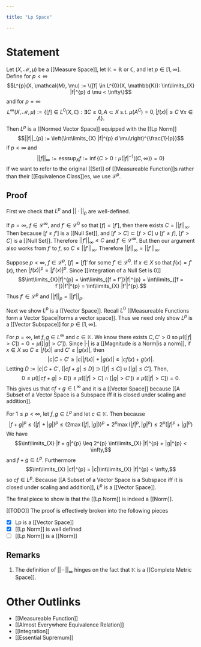 ```yaml
---

title: "Lp Space"

---
```

# Statement
Let $(X, \mathcal{M}, \mu)$ be a [[Measure Space]], let $\mathbb{K} = \mathbb{R}$ or $\mathbb{C}$, and let $p \in [1, \infty]$. Define for $p < \infty$
$$L^{p}(X, \mathcal{M}, \mu) := \{[f] \in L^{0}(X, \mathbb{K}): \int\limits_{X} |f|^{p} d \mu < \infty\}$$
and for $p = \infty$
$$L^{\infty}(X, \mathcal{M}, \mu):= \{[f] \in L^{0}(X, \mathbb{C}) : \exists C \geq 0, A \subset X \text{ s.t. }\mu(A^{C}) = 0,|f(x)| \leq C \text{ }\forall x \in A\}.$$
Then $L^{p}$ is a [[Normed Vector Space]] equipped with the [[Lp Norm]] 
$$||f||_{p} := \left(\int\limits_{X} |f|^{p} d \mu\right)^{\frac{1}{p}}$$
if $p < \infty$ and 
$$||f||_{\infty} := \text{esssup}_{X} f := \inf\limits\{C > 0 : \mu(|f|^{-1}((C, \infty)) = 0\}$$
If we want to refer to the original [[Set]] of [[Measureable Function]]s rather than their [[Equivalence Class]]es, we use $\mathcal{L}^{p}$.

## Proof
First we check that $L^{p}$ and $||\cdot||_{p}$ are well-defined. 

If $p=\infty$, $f \in \mathcal{L}^\infty$, and $f' \in \mathcal{L}^{0}$ so that $[f] = [f']$, then there exists $C = ||f||_{\infty}$. Then because $[f \neq f']$ is a [[Null Set]], and $[f' > C] \subset [f > C] \cup [f' \neq f]$, $[f' > C]$ is a [[Null Set]]. Therefore $||f'||_{\infty} \leq C$ and $f' \in \mathcal{L}^\infty$. But then our argument also works from $f'$ to $f$, so $C \leq ||f'||_\infty$. Therefore $||f||_{\infty} = ||f'||_\infty$.

Suppose $p < \infty$, $f \in \mathcal{L}^{p}$, $[f] = [f]'$ for some $f' \in \mathcal{L}^{0}$. If $x \in X$ so that $f(x) = f'(x)$, then $|f(x)|^{p} = |f'(x)|^{p}$. Since [[Integration of a Null Set is 0]]
$$\int\limits_{X}|f|^{p} = \int\limits_{[f = f']}|f|^{p} = \int\limits_{[f = f']}|f'|^{p} = \int\limits_{X} |f'|^{p}.$$Thus $f' \in \mathcal{L}^{p}$ and $||f||_{p} = ||f'||_{p}$.

Next we show $L^{p}$ is a [[Vector Space]]. Recall $L^{0}$ [[Measureable Functions form a Vector Space|forms a vector space]]. Thus we need only show $L^{p}$ is a [[Vector Subspace]] for $p \in [1, \infty]$. 

For $p = \infty$, let $f,g \in L^\infty$ and $c \in \mathbb{K}$. We know there exists $C, C' > 0$ so $\mu([|f| > C]) = 0 = \mu([|g| > C'])$. Since $|\cdot|$ is a [[Magnitude is a Norm|is a norm]], if $x \in X$ so $C \geq |f(x)|$ and $C' \geq |g(x)|$, then $$|c|C + C' \geq |c||f(x)| + |g(x)| \geq |cf(x) + g(x)|.$$ Letting $D := |c|C + C'$, $[|cf + g| \leq D]\supset [|f| \leq C] \cup [|g| \leq C']$. Then, $$0 \leq \mu([|cf + g| > D]) \leq \mu([|f| > C] \cap [|g| > C']) \leq \mu([|f| > C]) = 0.$$This gives us that $cf + g \in L^\infty$ and it is a [[Vector Space]] because [[A Subset of a Vector Space is a Subspace iff it is closed under scaling and addition]].


For $1 \leq p < \infty$, let $f,g \in L^{p}$ and let $c \in \mathbb{K}$. Then because 
$$|f + g|^{p} \leq (|f| + |g|)^{p} \leq (2 \max\limits(|f|, |g|))^{p} = 2^{p} \max\limits(|f|^{p}, |g|^{p}) \leq 2^{p}(|f|^{p} + |g|^{p})$$
We have
$$\int\limits_{X} |f + g|^{p} \leq 2^{p} \int\limits_{X} |f|^{p} + |g|^{p} < \infty,$$
and $f+g \in L^{p}$. Furthermore
$$\int\limits_{X} |cf|^{p} = |c|\int\limits_{X} |f|^{p} < \infty,$$
so $cf \in L^{p}$. Because [[A Subset of a Vector Space is a Subspace iff it is closed under scaling and addition]], $L^{p}$ is a [[Vector Space]].

The final piece to show is that the [[Lp Norm]] is indeed a [[Norm]].

[[TODO]] The proof is effectively broken into the following pieces
- [x] Lp is a [[Vector Space]]
- [x] [[Lp Norm]] is well defined
- [ ] [[Lp Norm]] is a [[Norm]]

## Remarks
1. The definition of $||\cdot||_\infty$ hinges on the fact that $\mathbb{K}$ is a [[Complete Metric Space]].


# Other Outlinks
- [[Measureable Function]]
- [[Almost Everywhere Equivalence Relation]]
- [[Integration]]
- [[Essential Supremum]]